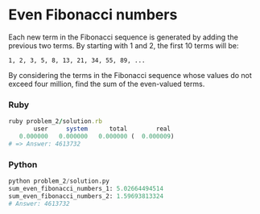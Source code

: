 Even Fibonacci numbers
======================

Each new term in the Fibonacci sequence is generated by adding the previous two terms. By starting with 1 and 2, the first 10 terms will be:

`1, 2, 3, 5, 8, 13, 21, 34, 55, 89, ...`

By considering the terms in the Fibonacci sequence whose values do not exceed four million, find the sum of the even-valued terms.

### Ruby
```ruby
ruby problem_2/solution.rb
       user     system      total        real
   0.000000   0.000000   0.000000 (  0.000009)
# => Answer: 4613732
```

### Python
```python
python problem_2/solution.py
sum_even_fibonacci_numbers_1: 5.02664494514
sum_even_fibonacci_numbers_2: 1.59693813324
# Answer: 4613732
```
